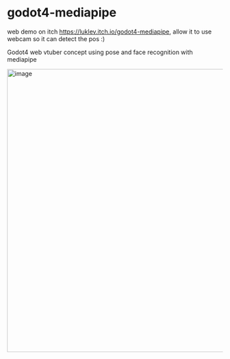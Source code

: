 # godot4-mediapipe

web demo on itch https://luklev.itch.io/godot4-mediapipe, 
allow it to use webcam so it can detect the pos :)

 Godot4 web vtuber concept using pose and face recognition with mediapipe

 <img width="661" alt="image" src="https://github.com/TechnoLukas/Godot4-mediapipe/assets/110934679/2b5509ff-8c2f-4bbd-acb6-d1f642c3c313">

